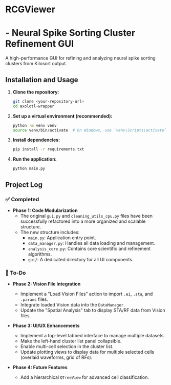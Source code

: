 # RCGViewer
# - Neural Spike Sorting Cluster Refinement GUI

A high-performance GUI for refining and analyzing neural spike sorting clusters from Kilosort output.

## Installation and Usage

1.  **Clone the repository:**
    ```bash
    git clone <your-repository-url>
    cd axolotl-wrapper
    ```

2.  **Set up a virtual environment (recommended):**
    ```bash
    python -m venv venv
    source venv/bin/activate  # On Windows, use `venv\Scripts\activate`
    ```

3.  **Install dependencies:**
    ```bash
    pip install -r requirements.txt
    ```

4.  **Run the application:**
    ```bash
    python main.py
    ```

## Project Log

### ✅ Completed

* **Phase 1: Code Modularization**
    * The original `gui.py` and `cleaning_utils_cpu.py` files have been successfully refactored into a more organized and scalable structure.
    * The new structure includes:
        * `main.py`: Application entry point.
        * `data_manager.py`: Handles all data loading and management.
        * `analysis_core.py`: Contains core scientific and refinement algorithms.
        * `gui/`: A dedicated directory for all UI components.

### 📝 To-Do

* **Phase 2: Vision File Integration**
    * Implement a "Load Vision Files" action to import `.ei`, `.sta`, and `.params` files.
    * Integrate loaded Vision data into the `DataManager`.
    * Update the "Spatial Analysis" tab to display STA/RF data from Vision files.

* **Phase 3: UI/UX Enhancements**
    * Implement a top-level tabbed interface to manage multiple datasets.
    * Make the left-hand cluster list panel collapsible.
    * Enable multi-cell selection in the cluster list.
    * Update plotting views to display data for multiple selected cells (overlaid waveforms, grid of RFs).

* **Phase 4: Future Features**
    * Add a hierarchical `QTreeView` for advanced cell classification.
